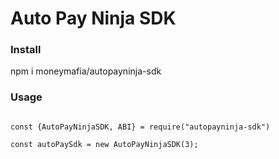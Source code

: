 # Auto Pay Ninja SDK

### Install

npm i moneymafia/autopayninja-sdk

### Usage
```

const {AutoPayNinjaSDK, ABI} = require("autopayninja-sdk")

const autoPaySdk = new AutoPayNinjaSDK(3);

```
